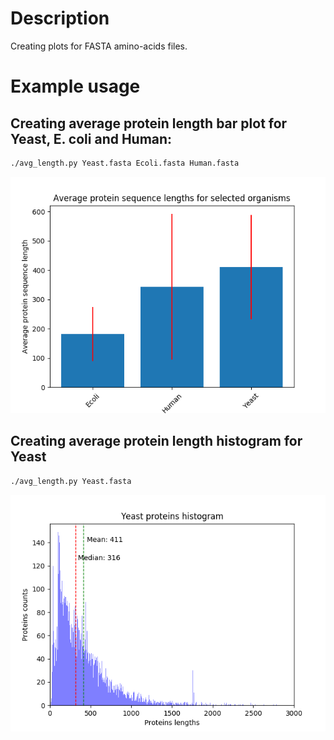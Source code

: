 # Description
Creating plots for FASTA amino-acids files.

# Example usage

## Creating average protein length bar plot for Yeast, E. coli and Human:

```bash
./avg_length.py Yeast.fasta Ecoli.fasta Human.fasta
```

![alt text](https://github.com/moozeq/AWD_FASTA_plots/raw/master/avg_length.png "Average protein sequence lengths")

## Creating average protein length histogram for Yeast

```bash
./avg_length.py Yeast.fasta
```

![alt text](https://github.com/moozeq/AWD_FASTA_plots/raw/master/Yeast-phist.png "Protein sequence lengths histogram")